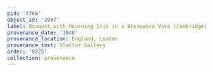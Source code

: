 ```yaml
---
pid: '4766'
object_id: '2997'
label: Bouquet with Mourning Iris in a Stoneware Vase (Cambridge)
provenance_date: '1948'
provenance_location: England, London
provenance_text: Slatter Gallery
order: '0225'
collection: provenance
---
```

